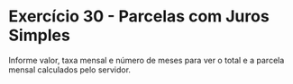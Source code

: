 # Exercício 30 - Parcelas com Juros Simples

Informe valor, taxa mensal e número de meses para ver o total e a parcela mensal calculados pelo servidor.

